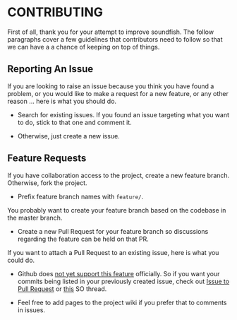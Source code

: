 # CONTRIBUTING

First of all, thank you for your attempt to improve soundfish.
The follow paragraphs cover a few guidelines that contributors need to follow so that we can have a a chance of keeping on top of things.

## Reporting An Issue
If you are looking to raise an issue because you think you have found a problem,
or you would like to make a request for a new feature, or any other reason ... here is what you should do.

- Search for existing issues. If you found an issue targeting what you want to do, stick to that one and comment it.

- Otherwise, just create a new issue.

## Feature Requests
If you have collaboration access to the project, create a new feature branch. Otherwise, fork the project.

- Prefix feature branch names with `feature/`.

You probably want to create your feature branch based on the codebase in the master branch.

- Create a new Pull Request for your feature branch so discussions regarding the feature can be held on that PR.

If you want to attach a Pull Request to an existing issue, here is what you could do.
- Github does [not yet support this feature](https://twitter.com/GitHubHelp/status/18475695785115648) officially. So if you want your commits being listed in your previously created issue, check out [Issue to Pull Request](http://issue2pr.herokuapp.com/) or [this](http://stackoverflow.com/questions/4528869/how-do-you-attach-a-new-pull-request-to-an-existing-issue-on-github) SO thread.

- Feel free to add pages to the project wiki if you prefer that to comments in issues.
